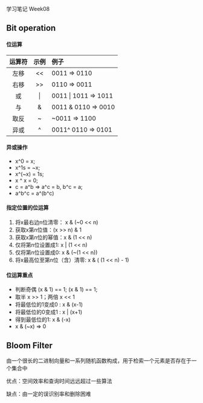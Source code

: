 学习笔记 Week08

## Bit operation
#### 位运算
|运算符   |示例     |例子        |
|:-------:|:-----:| :---------|
|左移     | <<     |0011 => 0110|
|右移     | >>     |0110 => 0011|
|或       | &#124; |0011 &#124;  1011 => 1011|
|与      | &      |0011 & 0110 => 0010|
|取反     | ~     |~0011 => 1100|
|异或     | ^      |0011^ 0110 => 0101|


#### 异或操作
- x^0 = x;
- x^1s = ~x;
- x^(~x) = 1s;
- x ^ x = 0;
- c = a^b => a^c = b, b^c = a;
- a^b^c = a^(b^c)

#### 指定位置的位运算
1. 将x最右边n位清零： x & (~0 << n)
2. 获取x第n位值：(x >> n) & 1
3. 获取x第n位的幂值：x & (1 << n)
4. 仅将第n位设置成1: x | (1 << n)
5. 仅将第n位设置成0: x & (~(1 << n))
6. 将x最高位至第n位（含）清零: x & ( (1 << n) - 1)

#### 位运算重点
- 判断奇偶 (x & 1) == 1; (x & 1) == 1;
- 取半 x >> 1；两倍 x << 1
- 将最低位的1变成0 : x & (x-1)
- 将最低位的0变成1 : x | (x+1)
- 得到最低位的1: x & (-x)
- x & (~x) => 0

## Bloom Filter
由一个很长的二进制向量和一系列随机函数构成，用于检索一个元素是否存在于一个集合中

优点：空间效率和查询时间远远超过一些算法

缺点：由一定的误识别率和删除困难
